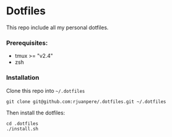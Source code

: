 # Dotfiles

This repo include all my personal dotfiles. 

### Prerequisites:
* tmux >= "v2.4"
* zsh 

### Installation
Clone this repo into `~/.dotfiles`
```
git clone git@github.com:rjuanpere/.dotfiles.git ~/.dotfiles
```

Then install the dotfiles:
```
cd .dotfiles
./install.sh
```

